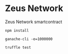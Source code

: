 # Zeus Network

Zeus Network smartcontract

`npm install`

`ganache-cli -e=1000000`

`truffle test`

